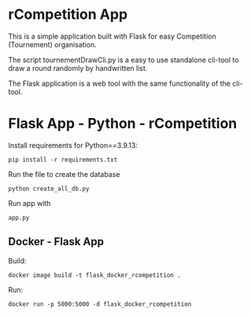 # rCompetition App
This is a simple application built with Flask for easy Competition (Tournement) organisation.

The script tournementDrawCli.py is a easy to use standalone cli-tool to draw a round randomly by handwritten list.

The Flask application is a web tool with the same functionality of the cli-tool.
# Flask App - Python - rCompetition
Install requirements for Python==3.9.13:

```
pip install -r requirements.txt
```

Run the file to create the database

```
python create_all_db.py
```

Run app with

```
app.py
```

## Docker - Flask App

Build:

```
docker image build -t flask_docker_rcompetition .
```

Run:

```
docker run -p 5000:5000 -d flask_docker_rcompetition
```